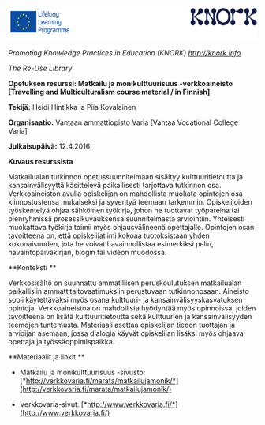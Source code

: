 <img src="images\c0027f6d148ba5d215db7a8e96f639545b8663b6/media/image01.png" width="624" height="65" />

*Promoting Knowledge Practices in Education (KNORK) http://knork.info*

*The Re-Use Library*

**Opetuksen resurssi: Matkailu ja monikulttuurisuus -verkkoaineisto \[Travelling and Multiculturalism course material / in Finnish\]**

**Tekijä:** Heidi Hintikka ja Piia Kovalainen

**Organisaatio:** Vantaan ammattiopisto Varia \[Vantaa Vocational College Varia\]

**Julkaisupäivä:** 12.4.2016

**Kuvaus resurssista**

Matkailualan tutkinnon opetussuunnitelmaan sisältyy kulttuuritietoutta ja kansainvälisyyttä käsittelevä paikallisesti tarjottava tutkinnon osa. Verkkoaineiston avulla opiskelijan on mahdollista muokata opintojen osa kiinnostustensa mukaiseksi ja syventyä teemaan tarkemmin. Opiskelijoiden työskentelyä ohjaa sähköinen työkirja, johon he tuottavat työpareina tai pienryhmissä prosessikuvauksensa suunnitelmasta arviointiin. Yhteisesti muokattava työkirja toimii myös ohjausvälineenä opettajalle. Opintojen osan tavoitteena on, että opiskelijatiimi kokoaa tuotoksistaan yhden kokonaisuuden, jota he voivat havainnollistaa esimerkiksi pelin, havaintopäiväkirjan, blogin tai videon muodossa.

**Konteksti **

Verkkosisältö on suunnattu ammatillisen peruskoulutuksen matkailualan paikallisiin ammattitaitovaatimuksiin perustuvaan tutkinnonosaan. Aineisto sopii käytettäväksi myös osana kulttuuri- ja kansainvälisyyskasvatuksen opintoja. Verkkoaineistoa on mahdollista hyödyntää myös opinnoissa, joiden tavoitteena on lisätä kulttuuritietoutta sekä kulttuurien ja kansainvälisyyden teemojen tuntemusta. Materiaali asettaa opiskelijan tiedon tuottajan ja arvioijan asemaan, jossa dialogia käyvät opiskelijan lisäksi myös ohjaava opettaja ja työssäoppimispaikka.

**Materiaalit ja linkit **

-   Matkailu ja monikulttuurisuus -sivusto: [*http://verkkovaria.fi/marata/matkailujamonik/*](http://verkkovaria.fi/marata/matkailujamonik/)

-   Verkkovaria-sivut: [*http://www.verkkovaria.fi/*](http://www.verkkovaria.fi/)


